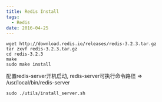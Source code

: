 ```yaml
---
title: Redis Install
tags:
  - Redis
date: 2016-04-25
---
```


```
wget http://download.redis.io/releases/redis-3.2.3.tar.gz
tar zxvf redis-3.2.3.tar.gz
cd redis-3.2.3
make
sudo make install
```

<!-- more -->

配置redis-server开机启动, redis-server可执行命令路径 => /usr/local/bin/redis-server
```
sudo ./utils/install_server.sh
```